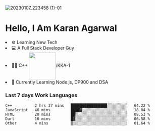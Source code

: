 ![20230107_223458 (1)-01](https://user-images.githubusercontent.com/85556603/212357966-4002f7aa-471b-4b3c-923d-f2b0d543cad5.jpeg)


<h1>Hello, I Am Karan Agarwal</h1>
<li>⚙ Learning New Tech</li>
<li>💻 A Full Stack Developer Guy</li>
<li>👨‍💻 C++ <img align="center" width="85" src="https://img.shields.io/badge/-LeetCode-FFA116?style=for-the-badge&logo=LeetCode&logoColor=black"/>/KKA-1</li> 
<li>🙌 Currently Learning Node.js, DP900 and DSA</li>  

<h3>Last 7 days Work Languages </h3> 
 
<!--START_SECTION:waka-->

```text
C++          2 hrs 37 mins   ████████████████░░░░░░░░░   64.22 %
JavaScript   46 mins         ████▓░░░░░░░░░░░░░░░░░░░░   18.84 %
HTML         20 mins         ██░░░░░░░░░░░░░░░░░░░░░░░   08.53 %
Dart         16 mins         █▓░░░░░░░░░░░░░░░░░░░░░░░   06.58 %
Other        4 mins          ▒░░░░░░░░░░░░░░░░░░░░░░░░   01.64 %
```

<!--END_SECTION:waka-->
